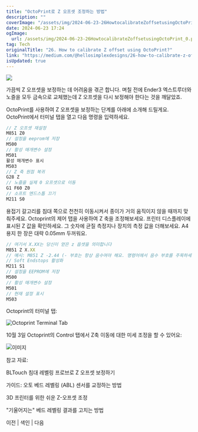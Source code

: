 ```yaml
---
title: "OctoPrint로 Z 오프셋 조정하는 방법"
description: ""
coverImage: "/assets/img/2024-06-23-26HowtocalibrateZoffsetusingOctoPrint_0.png"
date: 2024-06-23 17:24
ogImage: 
  url: /assets/img/2024-06-23-26HowtocalibrateZoffsetusingOctoPrint_0.png
tag: Tech
originalTitle: "26. How to calibrate Z offset using OctoPrint?"
link: "https://medium.com/@hellosimplexdesigns/26-how-to-calibrate-z-offset-using-octoprint-e7b03630a0ff"
isUpdated: true
---
```






<img src="/assets/img/2024-06-23-26HowtocalibrateZoffsetusingOctoPrint_0.png" />

가끔씩 Z 오프셋을 보정하는 데 어려움을 겪곤 합니다. 며칠 전에 Ender3 엑스트루더와 노즐을 모두 금속으로 교체했는데 Z 오프셋을 다시 보정해야 한다는 것을 깨달았죠.

OctoPrint를 사용하여 Z 오프셋을 보정하는 단계를 아래에 소개해 드릴게요. OctoPrint에서 터미널 탭을 열고 다음 명령을 입력하세요.

```js
// Z 오프셋 재설정
M851 Z0
// 설정을 eeprom에 저장
M500
// 활성 매개변수 설정
M501
활성 매개변수 표시
M503
// Z 축 원점 복귀
G28 Z
// 노즐을 실제 0 오프셋으로 이동
G1 F60 Z0
// 소프트 엔드스톱 끄기
M211 S0
```

<div class="content-ad"></div>

용접기 갈고리를 침대 쪽으로 천천히 이동시켜서 종이가 거의 움직이지 않을 때까지 맞춰주세요. Octoprint의 제어 탭을 사용하여 Z 축을 조정해보세요. 프린터 디스플레이에 표시된 Z 값을 확인하세요. 그 숫자에 균질 측정지나 장치의 측정 값을 더해보세요. A4용지 한 장은 대략 0.05mm 두꺼워요.

```js
// 여기서 X.XX는 당신이 얻은 z 옵셋을 의미합니다
M851 Z X.XX
// 예시: M851 Z -2.44 (- 부호는 항상 음수여야 해요. 명령어에서 음수 부호를 주목하세요)
// Soft Endstops 활성화
M211 S1
// 설정을 EEPROM에 저장
M500
// 활성 매개변수 설정
M501
// 현재 설정 표시
M503
```

Octoprint의 터미널 탭:

![Octoprint Terminal Tab](/assets/img/2024-06-23-26HowtocalibrateZoffsetusingOctoPrint_1.png)

<div class="content-ad"></div>

10월 3일 Octoprint의 Control 탭에서 Z축 이동에 대한 미세 조정을 할 수 있어요:

![이미지](/assets/img/2024-06-23-26HowtocalibrateZoffsetusingOctoPrint_2.png)

참고 자료:

BLTouch 침대 레벨링 프로브로 Z 오프셋 보정하기

<div class="content-ad"></div>

가이드: 오토 베드 레벨링 (ABL) 센서를 교정하는 방법

3D 프린터를 위한 쉬운 Z-오프셋 조정

"기울어지는" 베드 레벨링 결과를 고치는 방법

이전 | 색인 | 다음